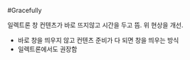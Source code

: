 #Gracefully

일렉트론 창 컨텐츠가 바로 뜨지않고 시간을 두고 뜸.
위 현상을 개선.

- 바로 창을 띄우지 않고 컨텐츠 준비가 다 되면 창을 띄우는 방식
- 일렉트론에서도 권장함
